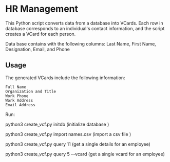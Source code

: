 # HR Management

This Python script converts data from a database into VCards. Each row in database corresponds to an individual's contact information, and the script creates a VCard for each person.

    
   Data base contains with the following columns: Last Name, First Name, Designation, Email, and Phone

## Usage

The generated VCards include the following information:

    Full Name
    Organization and Title
    Work Phone
    Work Address
    Email Address


Run:

   python3 create_vcf.py initdb  (initialize database )

   python3 create_vcf.py import names.csv (import a csv file )

   python3 create_vcf.py query 11     (get a single details for an employee)

   python3 create_vcf.py query 5 --vcard  (get a single vcard for an employee)






